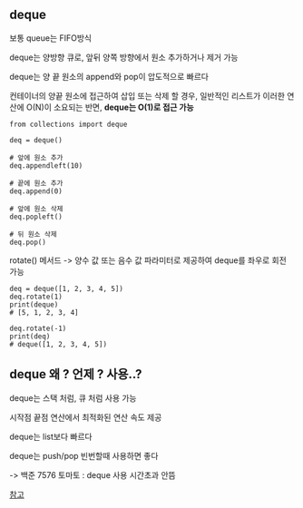 ## deque

보통 queue는 FIFO방식

deque는 양방향 큐로,  앞뒤 양쪽 방향에서 원소 추가하거나 제거 가능

deque는 양 끝 원소의 append와 pop이 압도적으로 빠르다

컨테이너의 양끝 원소에 접근하여 삽입 또는 삭제 할 경우, 일반적인 리스트가 이러한 연산에 O(N)이 소요되는 반면, **deque는 O(1)로 접근 가능** 



~~~
from collections import deque

deq = deque()

# 앞에 원소 추가
deq.appendleft(10)

# 끝에 원소 추가
deq.append(0)

# 앞에 원소 삭제
deq.popleft()

# 뒤 원소 삭제
deq.pop()
~~~



rotate() 메서드 ->  양수 값 또는 음수 값 파라미터로 제공하여 deque를 좌우로 회전 가능

~~~
deq = deque([1, 2, 3, 4, 5])
deq.rotate(1)
print(deque)
# [5, 1, 2, 3, 4]

deq.rotate(-1)
print(deq)
# deque([1, 2, 3, 4, 5])
~~~



## deque  왜 ? 언제 ? 사용..?

deque는 스택 처럼, 큐 처럼 사용 가능

시작점 끝점 연산에서 최적화된 연산 속도 제공

deque는 list보다 빠르다

deque는 push/pop 빈번할때 사용하면 좋다

-> 백준 7576 토마토 : deque 사용 시간초과 안뜸



[참고](https://chaewonkong.github.io/posts/python-deque.html)